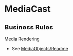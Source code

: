 # MediaCast

## Business Rules

Media Rendering
- See [MediaObjects/Readme](../MediaObjects/README.md)